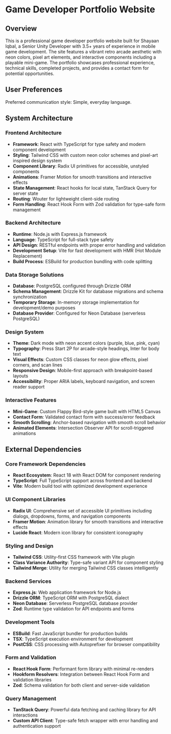 # Game Developer Portfolio Website

## Overview

This is a professional game developer portfolio website built for Shayaan Iqbal, a Senior Unity Developer with 3.5+ years of experience in mobile game development. The site features a vibrant retro arcade aesthetic with neon colors, pixel art elements, and interactive components including a playable mini-game. The portfolio showcases professional experience, technical skills, completed projects, and provides a contact form for potential opportunities.

## User Preferences

Preferred communication style: Simple, everyday language.

## System Architecture

### Frontend Architecture
- **Framework**: React with TypeScript for type safety and modern component development
- **Styling**: Tailwind CSS with custom neon color schemes and pixel-art inspired design system
- **Component Library**: Radix UI primitives for accessible, unstyled components
- **Animations**: Framer Motion for smooth transitions and interactive effects
- **State Management**: React hooks for local state, TanStack Query for server state
- **Routing**: Wouter for lightweight client-side routing
- **Form Handling**: React Hook Form with Zod validation for type-safe form management

### Backend Architecture  
- **Runtime**: Node.js with Express.js framework
- **Language**: TypeScript for full-stack type safety
- **API Design**: RESTful endpoints with proper error handling and validation
- **Development Setup**: Vite for fast development with HMR (Hot Module Replacement)
- **Build Process**: ESBuild for production bundling with code splitting

### Data Storage Solutions
- **Database**: PostgreSQL configured through Drizzle ORM
- **Schema Management**: Drizzle Kit for database migrations and schema synchronization
- **Temporary Storage**: In-memory storage implementation for development/demo purposes
- **Database Provider**: Configured for Neon Database (serverless PostgreSQL)

### Design System
- **Theme**: Dark mode with neon accent colors (purple, blue, pink, cyan)
- **Typography**: Press Start 2P for arcade-style headings, Inter for body text
- **Visual Effects**: Custom CSS classes for neon glow effects, pixel corners, and scan lines
- **Responsive Design**: Mobile-first approach with breakpoint-based layouts
- **Accessibility**: Proper ARIA labels, keyboard navigation, and screen reader support

### Interactive Features
- **Mini-Game**: Custom Flappy Bird-style game built with HTML5 Canvas
- **Contact Form**: Validated contact form with success/error feedback
- **Smooth Scrolling**: Anchor-based navigation with smooth scroll behavior
- **Animated Elements**: Intersection Observer API for scroll-triggered animations

## External Dependencies

### Core Framework Dependencies
- **React Ecosystem**: React 18 with React DOM for component rendering
- **TypeScript**: Full TypeScript support across frontend and backend
- **Vite**: Modern build tool with optimized development experience

### UI Component Libraries
- **Radix UI**: Comprehensive set of accessible UI primitives including dialogs, dropdowns, forms, and navigation components
- **Framer Motion**: Animation library for smooth transitions and interactive effects
- **Lucide React**: Modern icon library for consistent iconography

### Styling and Design
- **Tailwind CSS**: Utility-first CSS framework with Vite plugin
- **Class Variance Authority**: Type-safe variant API for component styling
- **Tailwind Merge**: Utility for merging Tailwind CSS classes intelligently

### Backend Services
- **Express.js**: Web application framework for Node.js
- **Drizzle ORM**: TypeScript ORM with PostgreSQL dialect
- **Neon Database**: Serverless PostgreSQL database provider
- **Zod**: Runtime type validation for API endpoints and forms

### Development Tools
- **ESBuild**: Fast JavaScript bundler for production builds
- **TSX**: TypeScript execution environment for development
- **PostCSS**: CSS processing with Autoprefixer for browser compatibility

### Form and Validation
- **React Hook Form**: Performant form library with minimal re-renders
- **Hookform Resolvers**: Integration between React Hook Form and validation libraries
- **Zod**: Schema validation for both client and server-side validation

### Query Management
- **TanStack Query**: Powerful data fetching and caching library for API interactions
- **Custom API Client**: Type-safe fetch wrapper with error handling and authentication support